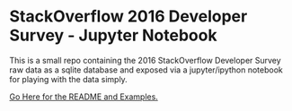 # StackOverflow 2016 Developer Survey - Jupyter Notebook

This is a small repo containing the 2016 StackOverflow Developer Survey
raw data as a sqlite database and exposed via a jupyter/ipython notebook
for playing with the data simply.

[Go Here for the README and Examples.](2016-developer-survey.ipynb)


